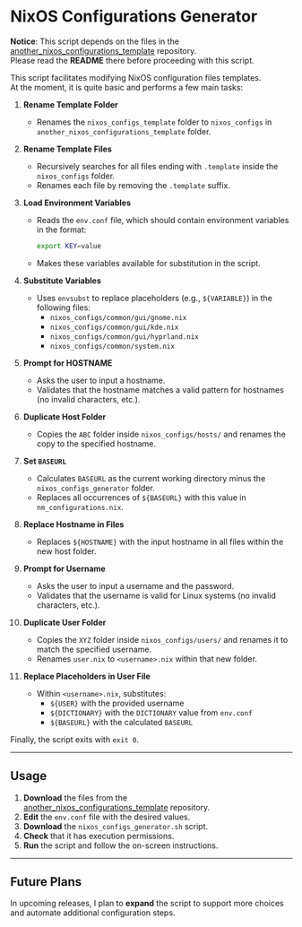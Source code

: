 # NixOS Configurations Generator

**Notice**: This script depends on the files in the  
[another_nixos_configurations_template](https://github.com/palumbou/another_nixos_configurations_template) repository.  
Please read the **README** there before proceeding with this script.

This script facilitates modifying NixOS configuration files templates.  
At the moment, it is quite basic and performs a few main tasks:

1. **Rename Template Folder**  
   - Renames the `nixos_configs_template` folder to `nixos_configs` in `another_nixos_configurations_template` folder.

2. **Rename Template Files**  
   - Recursively searches for all files ending with `.template` inside the `nixos_configs` folder.  
   - Renames each file by removing the `.template` suffix.

3. **Load Environment Variables**  
   - Reads the `env.conf` file, which should contain environment variables in the format:  
     ```bash
     export KEY=value
     ```  
   - Makes these variables available for substitution in the script.

4. **Substitute Variables**  
   - Uses `envsubst` to replace placeholders (e.g., `${VARIABLE}`) in the following files:
     - `nixos_configs/common/gui/gnome.nix`
     - `nixos_configs/common/gui/kde.nix`
     - `nixos_configs/common/gui/hyprland.nix`
     - `nixos_configs/common/system.nix`

5. **Prompt for HOSTNAME**  
   - Asks the user to input a hostname.  
   - Validates that the hostname matches a valid pattern for hostnames (no invalid characters, etc.).

6. **Duplicate Host Folder**  
   - Copies the `ABC` folder inside `nixos_configs/hosts/` and renames the copy to the specified hostname.

7. **Set `BASEURL`**  
   - Calculates `BASEURL` as the current working directory minus the `nixos_configs_generator` folder.  
   - Replaces all occurrences of `${BASEURL}` with this value in `nm_configurations.nix`.

8. **Replace Hostname in Files**  
   - Replaces `${HOSTNAME}` with the input hostname in all files within the new host folder.

9. **Prompt for Username**  
   - Asks the user to input a username and the password.
   - Validates that the username is valid for Linux systems (no invalid characters, etc.).

10. **Duplicate User Folder**  
    - Copies the `XYZ` folder inside `nixos_configs/users/` and renames it to match the specified username.  
    - Renames `user.nix` to `<username>.nix` within that new folder.

11. **Replace Placeholders in User File**  
    - Within `<username>.nix`, substitutes:
      - `${USER}` with the provided username  
      - `${DICTIONARY}` with the `DICTIONARY` value from `env.conf`  
      - `${BASEURL}` with the calculated `BASEURL`

Finally, the script exits with `exit 0`.

---

## Usage

1. **Download** the files from the  
   [another_nixos_configurations_template](https://github.com/palumbou/another_nixos_configurations_template) repository.  
2. **Edit** the `env.conf` file with the desired values.  
3. **Download** the `nixos_configs_generator.sh` script.  
4. **Check** that it has execution permissions.  
5. **Run** the script and follow the on-screen instructions.

---

## Future Plans

In upcoming releases, I plan to **expand** the script to support more choices and automate additional configuration steps.

